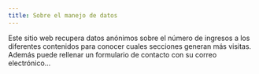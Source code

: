 ```yaml
---
title: Sobre el manejo de datos
---
```


Este sitio web recupera datos anónimos sobre el número de ingresos a los diferentes contenidos para conocer cuales secciones generan más visitas.
Además puede rellenar un formulario de contacto con su correo electrónico…
